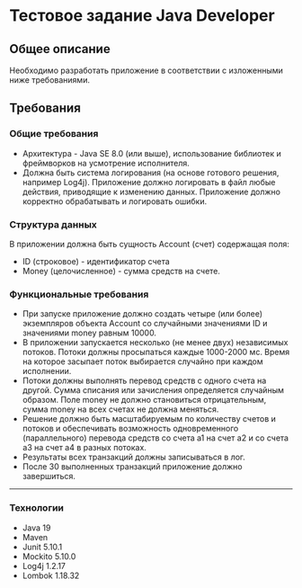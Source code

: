 # Тестовое задание Java Developer

## Общее описание
Необходимо разработать приложение в соответствии с изложенными ниже требованиями.

## Требования
### Общие требования
* Архитектура - Java SE 8.0 (или выше), использование библиотек и фреймворков на усмотрение исполнителя.
* Должна быть система логирования (на основе готового решения, например Log4j). Приложение должно логировать в файл любые действия, приводящие к изменению данных. Приложение должно корректно обрабатывать и логировать ошибки.

### Структура данных
В приложении должна быть сущность Account (счет) содержащая поля:
* ID (строковое) - идентификатор счета
* Money (целочисленное) - сумма средств на счете.

### Функциональные требования
* При запуске приложение должно создать четыре (или более) экземпляров объекта Account со случайными значениями ID и значениями money равным 10000.
* В приложении запускается несколько (не менее двух) независимых потоков. Потоки должны просыпаться каждые 1000-2000 мс. Время на которое засыпает поток выбирается случайно при каждом исполнении.
* Потоки должны выполнять перевод средств с одного счета на другой. Сумма списания или зачисления определяется случайным образом. Поле money не должно становиться отрицательным, сумма money на всех счетах не должна меняться.
* Решение должно быть масштабируемым по количеству счетов и потоков и обеспечивать возможность одновременного (параллельного) перевода средств со счета a1 на счет a2 и со счета a3 на счет а4 в разных потоках.
* Результаты всех транзакций должны записываться в лог.
* После 30 выполненных транзакций приложение должно завершиться.

---
### Технологии
* Java 19
* Maven 
* Junit 5.10.1
* Mockito 5.10.0
* Log4j 1.2.17
* Lombok 1.18.32

